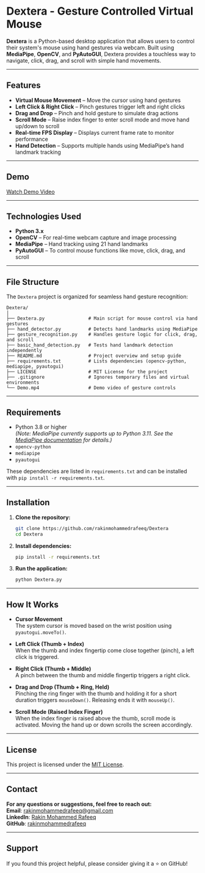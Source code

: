 # Dextera - Gesture Controlled Virtual Mouse

**Dextera** is a Python-based desktop application that allows users to control their system's mouse using hand gestures via webcam. Built using **MediaPipe**, **OpenCV**, and **PyAutoGUI**, Dextera provides a touchless way to navigate, click, drag, and scroll with simple hand movements.

---

## Features

- **Virtual Mouse Movement** – Move the cursor using hand gestures
- **Left Click & Right Click** – Pinch gestures trigger left and right clicks
- **Drag and Drop** – Pinch and hold gesture to simulate drag actions
- **Scroll Mode** – Raise index finger to enter scroll mode and move hand up/down to scroll
- **Real-time FPS Display** – Displays current frame rate to monitor performance
- **Hand Detection** – Supports multiple hands using MediaPipe’s hand landmark tracking

---

## Demo

[Watch Demo Video](https://github.com/rakinmohammedrafeeq/Dextera/blob/main/Demo.mp4)

---

## Technologies Used

- **Python 3.x**
- **OpenCV** – For real-time webcam capture and image processing
- **MediaPipe** – Hand tracking using 21 hand landmarks
- **PyAutoGUI** – To control mouse functions like move, click, drag, and scroll

---

## File Structure

The `Dextera` project is organized for seamless hand gesture recognition:
```
Dextera/
│
├── Dextera.py                # Main script for mouse control via hand gestures
├── hand_detector.py          # Detects hand landmarks using MediaPipe
├── gesture_recognition.py    # Handles gesture logic for click, drag, and scroll
├── basic_hand_detection.py   # Tests hand landmark detection independently
├── README.md                 # Project overview and setup guide
├── requirements.txt          # Lists dependencies (opencv-python, mediapipe, pyautogui)
├── LICENSE                   # MIT License for the project
├── .gitignore                # Ignores temporary files and virtual environments
└── Demo.mp4                  # Demo video of gesture controls
```

---

## Requirements

- Python 3.8 or higher  
  *(Note: MediaPipe currently supports up to Python 3.11. See the [MediaPipe documentation](https://developers.google.com/mediapipe) for details.)*
- `opencv-python`
- `mediapipe`
- `pyautogui`

These dependencies are listed in `requirements.txt` and can be installed with `pip install -r requirements.txt`.

---

## Installation

1. **Clone the repository:**
   ```bash
   git clone https://github.com/rakinmohammedrafeeq/Dextera
   cd Dextera
   ```
2. **Install dependencies:**
   ```bash
   pip install -r requirements.txt
   ```
3. **Run the application:**
   ```bash
   python Dextera.py
   ```

---
   
## How It Works

- **Cursor Movement**  
  The system cursor is moved based on the wrist position using `pyautogui.moveTo()`.

- **Left Click (Thumb + Index)**  
  When the thumb and index fingertip come close together (pinch), a left click is triggered.

- **Right Click (Thumb + Middle)**  
  A pinch between the thumb and middle fingertip triggers a right click.

- **Drag and Drop (Thumb + Ring, Held)**  
  Pinching the ring finger with the thumb and holding it for a short duration triggers `mouseDown()`. Releasing ends it with `mouseUp()`.

- **Scroll Mode (Raised Index Finger)**  
  When the index finger is raised above the thumb, scroll mode is activated. Moving the hand up or down scrolls the screen accordingly.

---

## License

This project is licensed under the [MIT License](LICENSE).

---

## Contact  

**For any questions or suggestions, feel free to reach out:**  
**Email**: rakinmohammedrafeeq@gmail.com  
**LinkedIn**: [Rakin Mohammed Rafeeq](https://www.linkedin.com/in/rakinmohammedrafeeq)  
**GitHub**: [rakinmohammedrafeeq](https://github.com/rakinmohammedrafeeq)  

---

## Support

If you found this project helpful, please consider giving it a ⭐ on GitHub!